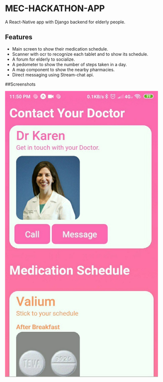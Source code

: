 # MEC-HACKATHON-APP
A React-Native app with Django backend for elderly people. 

## Features
- Main screen to show their medication schedule.
- Scanner with ocr to recognize each tablet and to show its schedule.
- A forum for elderly to socialize.
- A pedometer to show the number of steps taken in a day.
- A map component to show the nearby pharmacies.
- Direct messaging using Stream-chat api.

##Screenshots

![Mainscreen](./assets/images/photo6258243276054308928.jpg)



